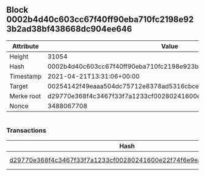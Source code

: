 ## Block 0002b4d40c603cc67f40ff90eba710fc2198e923b2ad38bf438668dc904ee646

Attribute | Value
--- | ---
Height | 31054
Hash | 0002b4d40c603cc67f40ff90eba710fc2198e923b2ad38bf438668dc904ee646
Timestamp | 2021-04-21T13:31:06+00:00
Target | 00254142f49eaaa504dc75712e8378ad5316cbcead634704b3734b6271167cc4
Merke root | d29770e368f4c3467f33f7a1233cf00280241600e22f74f6e9eadb058701ff13
Nonce | 3488067708

```

```

### Transactions

Hash | Amount
--- | ---
[d29770e368f4c3467f33f7a1233cf00280241600e22f74f6e9eadb058701ff13](d29770e368f4c3467f33f7a1233cf00280241600e22f74f6e9eadb058701ff13.md) | 10.00000000 SKEPTI 
